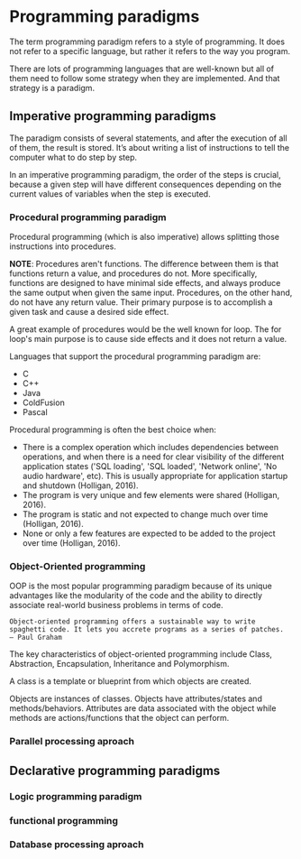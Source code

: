 # Programming paradigms
The term programming paradigm refers to a style of programming. It does not refer to a specific language, but rather it refers to the way you program.

There are lots of programming languages that are well-known but all of them need to follow some strategy when they are implemented. And that strategy is a paradigm.

## Imperative programming paradigms

The paradigm consists of several statements, and after the execution of all of them, the result is stored. It’s about writing a list of instructions to tell the computer what to do step by step.

In an imperative programming paradigm, the order of the steps is crucial, because a given step will have different consequences depending on the current values of variables when the step is executed.

### Procedural programming paradigm

Procedural programming (which is also imperative) allows splitting those instructions into procedures.

**NOTE**: Procedures aren't functions. The difference between them is that functions return a value, and procedures do not. More specifically, functions are designed to have minimal side effects, and always produce the same output when given the same input. Procedures, on the other hand, do not have any return value. Their primary purpose is to accomplish a given task and cause a desired side effect.

A great example of procedures would be the well known for loop. The for loop's main purpose is to cause side effects and it does not return a value.

Languages that support the procedural programming paradigm are:

  + C
  +  C++
  +  Java
  +  ColdFusion
  +  Pascal

Procedural programming is often the best choice when:

  + There is a complex operation which includes dependencies between operations, and when there is a need for clear visibility of the different application states ('SQL loading', 'SQL loaded', 'Network online', 'No audio hardware', etc). This is usually appropriate for application startup and shutdown (Holligan, 2016).
  + The program is very unique and few elements were shared (Holligan, 2016).
  + The program is static and not expected to change much over time (Holligan, 2016).
  + None or only a few features are expected to be added to the project over time (Holligan, 2016).

### Object-Oriented programming

OOP is the most popular programming paradigm because of its unique advantages like the modularity of the code and the ability to directly associate real-world business problems in terms of code.

    Object-oriented programming offers a sustainable way to write spaghetti code. It lets you accrete programs as a series of patches.
    ― Paul Graham

The key characteristics of object-oriented programming include Class, Abstraction, Encapsulation, Inheritance and Polymorphism.

A class is a template or blueprint from which objects are created.

Objects are instances of classes. Objects have attributes/states and methods/behaviors. Attributes are data associated with the object while methods are actions/functions that the object can perform.

### Parallel processing aproach


## Declarative programming paradigms

### Logic programming paradigm
### functional programming
### Database processing aproach

